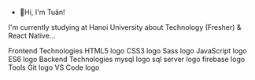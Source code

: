 - 👋Hi, I'm Tuân! 

I'm currently studying at Hanoi University about Technology (Fresher)
& React Native...

Frontend Technologies
HTML5 logo CSS3 logo Sass logo JavaScript logo ES6 logo
Backend Technologies
mysql logo sql server logo firebase logo
Tools
Git logo VS Code logo
